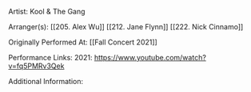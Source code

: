 Artist: Kool & The Gang

  

Arranger(s): [[205. Alex Wu]] [[212. Jane Flynn]] [[222. Nick Cinnamo]]

  

Originally Performed At: [[Fall Concert 2021]]

  

Performance Links:
2021: https://www.youtube.com/watch?v=fq5PMRv3Qek

  

Additional Information: